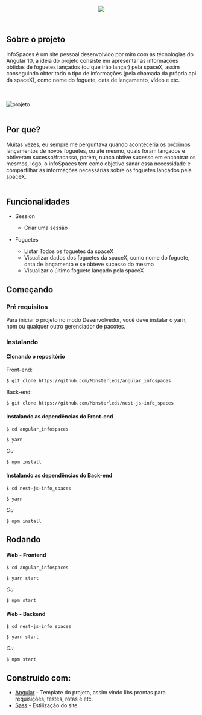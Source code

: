 <p align="center">
  <img src="https://user-images.githubusercontent.com/56271517/89470927-4fd77880-d753-11ea-9558-150e6fdc33c2.png"> </img>
</p>
<br>

## Sobre o projeto
InfoSpaces é um site pessoal desenvolvido por mim com as técnologias do Angular 10, a idéia do projeto consiste em apresentar as informações obtidas de foguetes lançados (ou que irão lançar) pela spaceX, assim conseguindo obter todo o tipo de informações (pela chamada da própria api da spaceX), como nome do foguete, data de lançamento, vídeo e etc.

<br><br>
![projeto](https://user-images.githubusercontent.com/56271517/89471768-5f57c100-d755-11ea-9138-250763dc2143.png)
<br><br>
## Por que?
Muitas vezes, eu sempre me perguntava quando aconteceria os próximos lançamentos de novos foguetes, ou até mesmo, quais foram lançados e obtiveram sucesso/fracasso, porém, 
nunca obtive sucesso em encontrar os mesmos, logo, o infoSpaces tem como objetivo sanar essa necessidade e compartilhar as informações necessárias sobre os foguetes lançados pela spaceX.
<br><br>
## Funcionalidades
- Session

     - Criar uma sessão
     
- Foguetes

     - Listar Todos os foguetes da spaceX
     - Visualizar dados dos foguetes da spaceX, como nome do foguete, data de lançamento e se obteve sucesso do mesmo
     - Visualizar o último foguete lançado pela spaceX
     
## Começando
### Pré requisitos
Para iniciar o projeto no modo Desenvolvedor, você deve instalar o yarn, npm ou qualquer outro gerenciador de pacotes.

### Instalando

#### Clonando o repositório
Front-end:

```
$ git clone https://github.com/Monsterleds/angular_infospaces
```
Back-end:

```
$ git clone https://github.com/Monsterleds/nest-js-info_spaces
```

#### Instalando as dependências do Front-end
```
$ cd angular_infospaces
```

```
$ yarn
```
_Ou_
```
$ npm install
```
#### Instalando as dependências do Back-end
```
$ cd nest-js-info_spaces
```

```
$ yarn
```
_Ou_
```
$ npm install
```

## Rodando
#### Web - Frontend
```
$ cd angular_infospaces
```
```
$ yarn start
```
_Ou_
```
$ npm start
```
#### Web - Backend
```
$ cd nest-js-info_spaces
```
```
$ yarn start
```
_Ou_
```
$ npm start
```

## Construído com: 
- [Angular](https://angular.io/) - Template do projeto, assim vindo libs prontas para requisições, testes, rotas e etc.
- [Sass](https://sass-lang.com/) - Estilização do site
